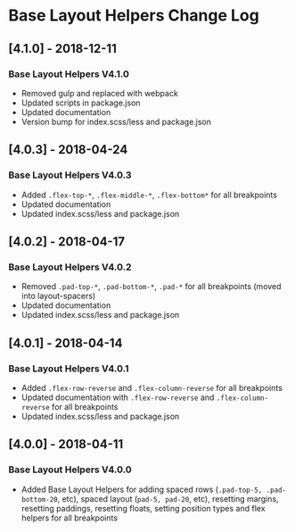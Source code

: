 # Base Layout Helpers Change Log

## [4.1.0] - 2018-12-11
### Base Layout Helpers V4.1.0
- Removed gulp and replaced with webpack
- Updated scripts in package.json
- Updated documentation
- Version bump for index.scss/less and package.json

## [4.0.3] - 2018-04-24
### Base Layout Helpers V4.0.3
- Added `.flex-top-*`, `.flex-middle-*`, `.flex-bottom*` for all breakpoints
- Updated documentation
- Updated index.scss/less and package.json

## [4.0.2] - 2018-04-17
### Base Layout Helpers V4.0.2
- Removed `.pad-top-*`, `.pad-bottom-*`, `.pad-*` for all breakpoints (moved into layout-spacers)
- Updated documentation
- Updated index.scss/less and package.json

## [4.0.1] - 2018-04-14
### Base Layout Helpers V4.0.1
- Added `.flex-row-reverse` and `.flex-column-reverse` for all breakpoints
- Updated documentation with `.flex-row-reverse` and `.flex-column-reverse` for all breakpoints
- Updated index.scss/less and package.json

## [4.0.0] - 2018-04-11
### Base Layout Helpers V4.0.0
- Added Base Layout Helpers for adding spaced rows (`.pad-top-5, .pad-bottom-20`, etc), spaced layout (`pad-5, pad-20`, etc), resetting margins, resetting paddings, resetting floats, setting position types and flex helpers for all breakpoints